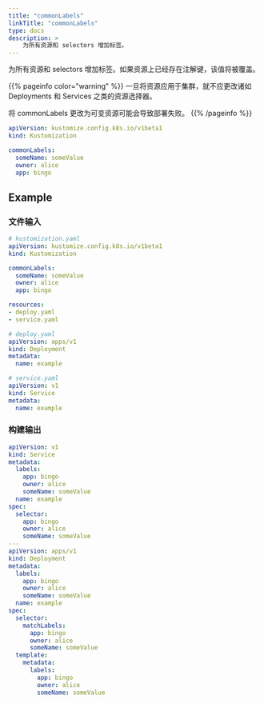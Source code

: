 ```yaml
---
title: "commonLabels"
linkTitle: "commonLabels"
type: docs
description: >
    为所有资源和 selectors 增加标签。
---
```


为所有资源和 selectors 增加标签。如果资源上已经存在注解键，该值将被覆盖。

{{% pageinfo color="warning" %}}
一旦将资源应用于集群，就不应更改诸如 Deployments 和 Services 之类的资源选择器。

将 commonLabels 更改为可变资源可能会导致部署失败。
{{% /pageinfo %}}

```yaml
apiVersion: kustomize.config.k8s.io/v1beta1
kind: Kustomization

commonLabels:
  someName: someValue
  owner: alice
  app: bingo
```

## Example

### 文件输入

```yaml
# kustomization.yaml
apiVersion: kustomize.config.k8s.io/v1beta1
kind: Kustomization

commonLabels:
  someName: someValue
  owner: alice
  app: bingo

resources:
- deploy.yaml
- service.yaml
```

```yaml
# deploy.yaml
apiVersion: apps/v1
kind: Deployment
metadata:
  name: example
```

```yaml
# service.yaml
apiVersion: v1
kind: Service
metadata:
  name: example
```

### 构建输出

```yaml
apiVersion: v1
kind: Service
metadata:
  labels:
    app: bingo
    owner: alice
    someName: someValue
  name: example
spec:
  selector:
    app: bingo
    owner: alice
    someName: someValue
---
apiVersion: apps/v1
kind: Deployment
metadata:
  labels:
    app: bingo
    owner: alice
    someName: someValue
  name: example
spec:
  selector:
    matchLabels:
      app: bingo
      owner: alice
      someName: someValue
  template:
    metadata:
      labels:
        app: bingo
        owner: alice
        someName: someValue
```

